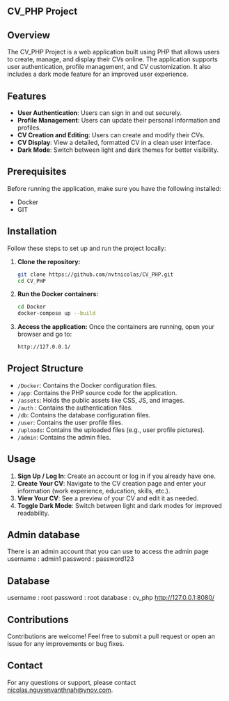 ## CV_PHP Project

## Overview

The CV_PHP Project is a web application built using PHP that allows users to create, manage, and display their CVs online. The application supports user authentication, profile management, and CV customization. It also includes a dark mode feature for an improved user experience.

## Features

- **User Authentication**: Users can sign in and out securely.
- **Profile Management**: Users can update their personal information and profiles.
- **CV Creation and Editing**: Users can create and modify their CVs.
- **CV Display**: View a detailed, formatted CV in a clean user interface.
- **Dark Mode**: Switch between light and dark themes for better visibility.

## Prerequisites

Before running the application, make sure you have the following installed:

- Docker
- GIT

## Installation

Follow these steps to set up and run the project locally:

1. **Clone the repository:**
    ```sh
    git clone https://github.com/nvtnicolas/CV_PHP.git
    cd CV_PHP
    ```

2. **Run the Docker containers:**
    ```sh
    cd Docker
    docker-compose up --build
    ```

3. **Access the application:**
   Once the containers are running, open your browser and go to:
    ```sh
    http://127.0.0.1/
    ```

## Project Structure

- `/Docker`: Contains the Docker configuration files.
- `/app`: Contains the PHP source code for the application.
- `/assets`: Holds the public assets like CSS, JS, and images.
- `/auth` : Contains the authentication files.
- `/db`: Contains the database configuration files.
- `/user`: Contains the user profile files.
- `/uploads`: Contains the uploaded files (e.g., user profile pictures).
- `/admin`: Contains the admin files.
## Usage

1. **Sign Up / Log In**: Create an account or log in if you already have one.
2. **Create Your CV**: Navigate to the CV creation page and enter your information (work experience, education, skills, etc.).
3. **View Your CV**: See a preview of your CV and edit it as needed.
4. **Toggle Dark Mode**: Switch between light and dark modes for improved readability.

## Admin database 
There is an admin account that you can use to access the admin page
username : admin1
password : password123

## Database
username : root
password : root
database : cv_php
http://127.0.0.1:8080/

## Contributions

Contributions are welcome! Feel free to submit a pull request or open an issue for any improvements or bug fixes.

## Contact

For any questions or support, please contact [nicolas.nguyenvanthnah@ynov.com](mailto:nicolas.nguyenvanthnah@ynov.com).
